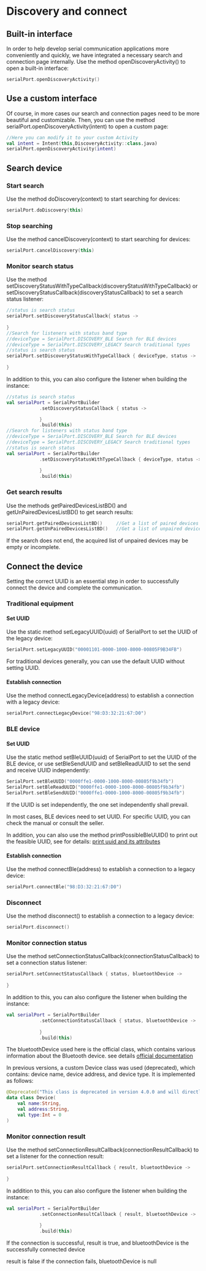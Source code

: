 # Discovery and connect

## Built-in interface

In order to help develop serial communication applications more conveniently and quickly, we have integrated a necessary search and connection page internally. Use the method openDiscoveryActivity() to open a built-in interface:

```kotlin
serialPort.openDiscoveryActivity()
```

## Use a custom interface

Of course, in more cases our search and connection pages need to be more beautiful and customizable. Then, you can use the method serialPort.openDiscoveryActivity(intent) to open a custom page:

```kotlin
//Here you can modify it to your custom Activity
val intent = Intent(this,DiscoveryActivity::class.java)
serialPort.openDiscoveryActivity(intent)
```

## Search device

### Start search

Use the method doDiscovery(context) to start searching for devices:

```kotlin
serialPort.doDiscovery(this)
```

### Stop searching

Use the method cancelDiscovery(context) to start searching for devices:

```kotlin
serialPort.cancelDiscovery(this)
```

### Monitor search status

Use the method setDiscoveryStatusWithTypeCallback(discoveryStatusWithTypeCallback) or setDiscoveryStatusCallback(discoveryStatusCallback) to set a search status listener:

```kotlin
//status is search status
serialPort.setDiscoveryStatusCallback{ status ->  
   
}
//Search for listeners with status band type
//deviceType = SerialPort.DISCOVERY_BLE Search for BLE devices
//deviceType = SerialPort.DISCOVERY_LEGACY Search traditional types
//status is search status
serialPort.setDiscoveryStatusWithTypeCallback { deviceType, status ->
            
}
```

In addition to this, you can also configure the listener when building the instance:

```kotlin
//status is search status
val serialPort = SerialPortBuilder
            .setDiscoveryStatusCallback { status ->

            }
            .build(this)
//Search for listeners with status band type
//deviceType = SerialPort.DISCOVERY_BLE Search for BLE devices
//deviceType = SerialPort.DISCOVERY_LEGACY Search traditional types
//status is search status
val serialPort = SerialPortBuilder
            .setDiscoveryStatusWithTypeCallback { deviceType, status -> 
                
            }
            .build(this)
```

### Get search results

Use the methods getPairedDevicesListBD() and getUnPairedDevicesListBD() to get search results:

```kotlin
serialPort.getPairedDevicesListBD()		//Get a list of paired devices
serialPort.getUnPairedDevicesListBD()	//Get a list of unpaired devices
```

If the search does not end, the acquired list of unpaired devices may be empty or incomplete.

## Connect the device

Setting the correct UUID is an essential step in order to successfully connect the device and complete the communication.

### Traditional equipment

#### Set UUID

Use the static method setLegacyUUID(uuid) of SerialPort to set the UUID of the legacy device:

```kotlin
SerialPort.setLegacyUUID("00001101-0000-1000-8000-00805F9B34FB")
```

For traditional devices generally, you can use the default UUID without setting UUID.

#### Establish connection

Use the method connectLegacyDevice(address) to establish a connection with a legacy device:

```kotlin
serialPort.connectLegacyDevice("98:D3:32:21:67:D0")
```

### BLE device

#### Set UUID

Use the static method setBleUUID(uuid) of SerialPort to set the UUID of the BLE device, or use setBleSendUUID and setBleReadUUID to set the send and receive UUID independently:

```kotlin
SerialPort.setBleUUID("0000ffe1-0000-1000-8000-00805f9b34fb")
SerialPort.setBleReadUUID("0000ffe1-0000-1000-8000-00805f9b34fb")
SerialPort.setBleSendUUID("0000ffe1-0000-1000-8000-00805f9b34fb")
```

If the UUID is set independently, the one set independently shall prevail.

In most cases, BLE devices need to set UUID. For specific UUID, you can check the manual or consult the seller.

In addition, you can also use the method printPossibleBleUUID() to print out the feasible UUID, see for details: [print uuid and its attributes](./tools_kotlin.html#uuid)

#### Establish connection

Use the method connectBle(address) to establish a connection to a legacy device:

```kotlin
serialPort.connectBle("98:D3:32:21:67:D0")
```

### Disconnect

Use the method disconnect() to establish a connection to a legacy device:

```kotlin
serialPort.disconnect()
```

### Monitor connection status

Use the method setConnectionStatusCallback(connectionStatusCallback) to set a connection status listener:

```kotlin
serialPort.setConnectStatusCallback { status, bluetoothDevice ->  
   
}
```

In addition to this, you can also configure the listener when building the instance:

```kotlin
val serialPort = SerialPortBuilder
            .setConnectionStatusCallback { status, bluetoothDevice -> 
                
            }
            .build(this)
```

The bluetoothDevice used here is the official class, which contains various information about the Bluetooth device. see details [official documentation](https://developer.android.google.cn/reference/kotlin/android/bluetooth/BluetoothDevice)

In previous versions, a custom Device class was used (deprecated), which contains: device name, device address, and device type. It is implemented as follows:

```kotlin
@Deprecated("This class is deprecated in version 4.0.0 and will directly use the official BluetoothDevice class instead")
data class Device(
    val name:String,
    val address:String,
    val type:Int = 0
)
```

### Monitor connection result

Use the method setConnectionResultCallback(connectionResultCallback) to set a listener for the connection result:

```kotlin
serialPort.setConnectionResultCallback { result, bluetoothDevice ->
   
}
```

In addition to this, you can also configure the listener when building the instance:

```kotlin
val serialPort = SerialPortBuilder
            .setConnectionResultCallback { result, bluetoothDevice ->
   
			}
            .build(this)
```

If the connection is successful, result is true, and bluetoothDevice is the successfully connected device

result is false if the connection fails, bluetoothDevice is null

